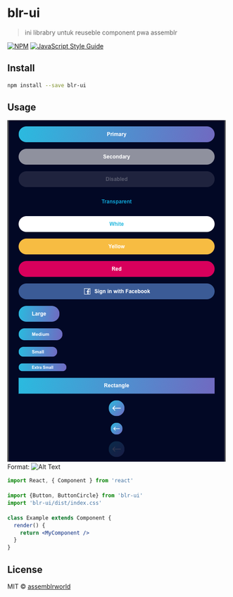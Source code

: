 # blr-ui

> ini librabry untuk reuseble component pwa assemblr

[![NPM](https://img.shields.io/npm/v/blr-ui.svg)](https://www.npmjs.com/package/blr-ui) [![JavaScript Style Guide](https://img.shields.io/badge/code_style-standard-brightgreen.svg)](https://standardjs.com)



## Install

```bash
npm install --save blr-ui
```

## Usage

![GitHub Logo](/docs/example.png)
Format: ![Alt Text](url)

```jsx
import React, { Component } from 'react'

import {Button, ButtonCircle} from 'blr-ui'
import 'blr-ui/dist/index.css'

class Example extends Component {
  render() {
    return <MyComponent />
  }
}
```

## License

MIT © [assemblrworld](https://github.com/assemblrworld)
